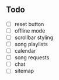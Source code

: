 ## Todo

- [ ] reset button
- [ ] offline mode
- [ ] scrollbar styling
- [ ] song playlists
- [ ] calendar
- [ ] song requests
- [ ] chat
- [ ] sitemap
